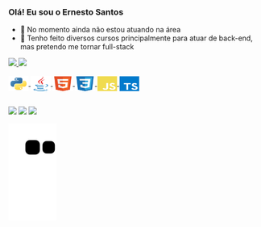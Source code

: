 ### Olá! Eu sou o Ernesto Santos

- 🔭 No momento ainda não estou atuando na área
- 🌱 Tenho feito diversos cursos principalmente para atuar de back-end, mas pretendo me tornar full-stack

 <div>
  <a href="https://github.com/ErnestoTSantos">
  <img height="150em" src="https://github-readme-stats.vercel.app/api?username=ErnestoTSantos&show_icons=true&theme=dark&include_all_commits=true&count_private=true"/>
  <img height="150em" src="https://github-readme-stats.vercel.app/api/top-langs/?username=ErnestoTSantos&layout=compact&langs_count=7&theme=dark"/>
</div>

<div style="display: inline_block"><br>
  <img align="center" alt="Ernesto-Python" height="30" width="40" src="https://raw.githubusercontent.com/devicons/devicon/master/icons/python/python-original.svg">
  <img align="center" alt="Ernesto-Java" height="30" width="40" src="https://github.com/devicons/devicon/blob/master/icons/java/java-original.svg">
  <img align="center" alt="Ernesto-HTML" height="30" width="40" src="https://raw.githubusercontent.com/devicons/devicon/master/icons/html5/html5-original.svg">
  <img align="center" alt="Ernesto-CSS" height="30" width="40" src="https://raw.githubusercontent.com/devicons/devicon/master/icons/css3/css3-original.svg">
  <img align="center" alt="Ernesto-Js" height="30" width="40" src="https://raw.githubusercontent.com/devicons/devicon/master/icons/javascript/javascript-plain.svg">
  <img align="center" alt="Ernesto-Ts" height="30" width="40" src="https://raw.githubusercontent.com/devicons/devicon/master/icons/typescript/typescript-plain.svg">
</div>
  
  ##
  
<div> 
  <a href="https://www.instagram.com/ernesto_terra/" target="_blank"><img src="https://img.shields.io/badge/-Instagram-%23E4405F?style=for-the-badge&logo=instagram&logoColor=white" target="_blank"></a>
  <a href = "mailto:ernesto.terra2003@gmail.com"><img src="https://img.shields.io/badge/-Gmail-%23333?style=for-the-badge&logo=gmail&logoColor=white" target="_blank"></a>
  <a href="https://www.linkedin.com/in/ernesto-santos-324a32215" target="_blank"><img src="https://img.shields.io/badge/-LinkedIn-%230077B5?style=for-the-badge&logo=linkedin&logoColor=white" target="_blank"></a> 
 
  ![Snake animation](https://github.com/ErnestoTSantos/ErnestoTSantos/blob/output/github-contribution-grid-snake.svg)
 
</div>
